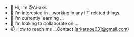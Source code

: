 - 👋 Hi, I’m @Ai-aks
- 👀 I’m interested in ...working in any I.T related things.
- 🌱 I’m currently learning ...
- 💞️ I’m looking to collaborate on ...
- 📫 How to reach me ...Contact (arkarsoe631@gmail.com)

<!---
Ai-aks/Ai-aks is a ✨ special ✨ repository because its `README.md` (this file) appears on your GitHub profile.
You can click the Preview link to take a look at your changes.
--->
